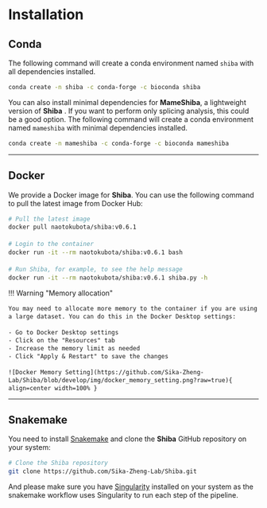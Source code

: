 # Installation

## Conda

The following command will create a conda environment named `shiba` with all dependencies installed.

``` bash
conda create -n shiba -c conda-forge -c bioconda shiba
```

You can also install minimal dependencies for **MameShiba**, a lightweight version of **Shiba** . If you want to perform only splicing analysis, this could be a good option. The following command will create a conda environment named `mameshiba` with minimal dependencies installed.

``` bash
conda create -n mameshiba -c conda-forge -c bioconda mameshiba
```

---

## Docker

We provide a Docker image for **Shiba**. You can use the following command to pull the latest image from Docker Hub:

``` bash
# Pull the latest image
docker pull naotokubota/shiba:v0.6.1

# Login to the container
docker run -it --rm naotokubota/shiba:v0.6.1 bash

# Run Shiba, for example, to see the help message
docker run -it --rm naotokubota/shiba:v0.6.1 shiba.py -h
```

!!! Warning "Memory allocation"

	You may need to allocate more memory to the container if you are using a large dataset. You can do this in the Docker Desktop settings:

	- Go to Docker Desktop settings
	- Click on the "Resources" tab
	- Increase the memory limit as needed
	- Click "Apply & Restart" to save the changes

	![Docker Memory Setting](https://github.com/Sika-Zheng-Lab/Shiba/blob/develop/img/docker_memory_setting.png?raw=true){ align=center width=100% }


---

## Snakemake

You need to install [Snakemake](https://snakemake.readthedocs.io/en/stable/) and clone the **Shiba** GitHub repository on your system:

``` bash
# Clone the Shiba repository
git clone https://github.com/Sika-Zheng-Lab/Shiba.git
```

And please make sure you have [Singularity](https://sylabs.io/guides/3.7/user-guide/quick_start.html) installed on your system as the snakemake workflow uses Singularity to run each step of the pipeline.
